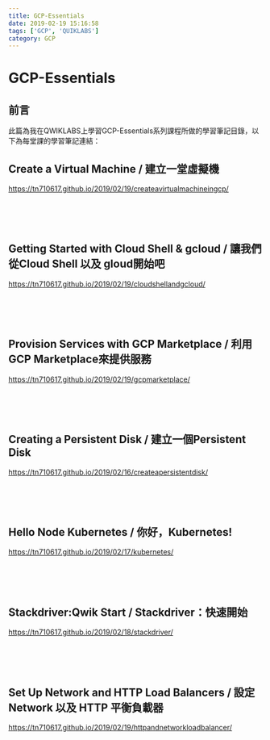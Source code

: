 ```yaml
---
title: GCP-Essentials
date: 2019-02-19 15:16:58
tags: ['GCP', 'QUIKLABS']
category: GCP 
---
```


GCP-Essentials
==

## 前言
<p>
此篇為我在QWIKLABS上學習GCP-Essentials系列課程所做的學習筆記目錄，以下為每堂課的學習筆記連結：
</p>

## Create a Virtual Machine / 建立一堂虛擬機
https://tn710617.github.io/2019/02/19/createavirtualmachineingcp/

<br>
<br>
<br>

## Getting Started with Cloud Shell & gcloud / 讓我們從Cloud Shell 以及 gloud開始吧
https://tn710617.github.io/2019/02/19/cloudshellandgcloud/

<br>
<br>
<br>

## Provision Services with GCP Marketplace / 利用GCP Marketplace來提供服務
https://tn710617.github.io/2019/02/19/gcpmarketplace/

<br>
<br>
<br>

## Creating a Persistent Disk / 建立一個Persistent Disk
https://tn710617.github.io/2019/02/16/createapersistentdisk/

<br>
<br>
<br>

## Hello Node Kubernetes / 你好，Kubernetes!
https://tn710617.github.io/2019/02/17/kubernetes/

<br>
<br>
<br>

## Stackdriver:Qwik Start / Stackdriver：快速開始
https://tn710617.github.io/2019/02/18/stackdriver/

<br>
<br>
<br>

## Set Up Network and HTTP Load Balancers / 設定Network 以及 HTTP 平衡負載器
https://tn710617.github.io/2019/02/19/httpandnetworkloadbalancer/
